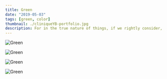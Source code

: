 ```yaml
---
title: Green
date: "2019-05-03"
tags: [green, color]
thumbnail: ./cliniqueYB-portfolio.jpg
description: For in the true nature of things, if we rightly consider, every green tree is far more glorious than if it were made of gold and silver.
---
```


![Green](./chuttersnap-564286-unsplash.jpg)

![Green](./jazmin-quaynor-105210-unsplash.jpg)

![Green](./josh-silver-730329-unsplash.jpg)

![Green](./roman-bozhko-251947-unsplash.jpg)
